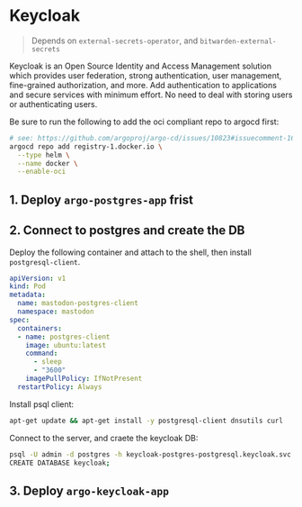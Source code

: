 # Keycloak

> Depends on `external-secrets-operator`, and `bitwarden-external-secrets`

Keycloak is an Open Source Identity and Access Management solution which provides user federation, strong authentication, user management, fine-grained authorization, and more. Add authentication to applications and secure services with minimum effort. No need to deal with storing users or authenticating users.

Be sure to run the following to add the oci compliant repo to argocd first:

```bash
# see: https://github.com/argoproj/argo-cd/issues/10823#issuecomment-1620308484
argocd repo add registry-1.docker.io \
  --type helm \
  --name docker \
  --enable-oci
```

## 1. Deploy `argo-postgres-app` frist

## 2. Connect to postgres and create the DB

Deploy the following container and attach to the shell, then install `postgresql-client`.

  ```yaml
  apiVersion: v1
  kind: Pod
  metadata:
    name: mastodon-postgres-client
    namespace: mastodon
  spec:
    containers:
    - name: postgres-client
      image: ubuntu:latest
      command:
        - sleep
        - "3600"
      imagePullPolicy: IfNotPresent
    restartPolicy: Always
  ```

Install psql client:

  ```bash
  apt-get update && apt-get install -y postgresql-client dnsutils curl
  ```

Connect to the server, and craete the keycloak DB:

  ```bash
  psql -U admin -d postgres -h keycloak-postgres-postgresql.keycloak.svc.cluster.local -p 5432
  CREATE DATABASE keycloak;
  ```


## 3. Deploy `argo-keycloak-app`
